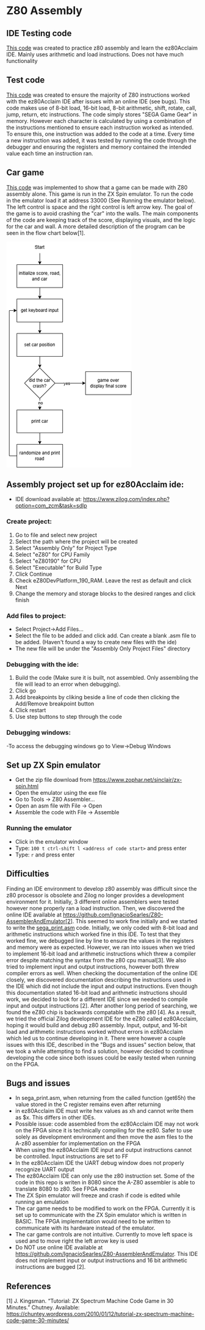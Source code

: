 # Z80 Assembly

## IDE Testing code 
[This code](ideTesting/test.asm) was created to practice z80 assembly and learn the ez80Acclaim IDE. Mainly uses arithmetic and load instructions. Does not have much functionality

## Test code
[This code](TestCode/sega_print.asm) was created to ensure the majority of Z80 instructions worked with the ez80Acclaim IDE after issues with an online IDE (see bugs). This code makes use of 8-bit load, 16-bit load, 8-bit arithmetic, shift, rotate, call, jump, return, etc instructions. The code simply stores "SEGA Game Gear" in memory. However each character is calculated by using a combination of the instructions mentioned to ensure each instruction worked as intended. To ensure this, one instruction was added to the code at a time. Every time a new instruction was added, it was tested by running the code through the debugger and ensuring the registers and memory contained the intended value each time an instruction ran. 

## Car game
[This code](carGame/carGame.asm) was implemented to show that a game can be made with Z80 assembly alone. This game is run in the ZX Spin emulator. To run the code in the emulator load it at address 33000 (See Running the emulator below). The left control is space and the right control is left arrow key. The goal of the game is to avoid crashing the "car" into the walls. The main components of the code are keeping track of the score, displaying visuals, and the logic for the car and wall. A more detailed description of the program can be seen in the flow chart below[1].

![alt text](https://github.com/allisonmb/game-gear/blob/main/z80%20assembly/z80GameDiagram.drawio.png)

## Assembly project set up for ez80Acclaim ide:
- IDE download available at: https://www.zilog.com/index.php?option=com_zcm&task=sdlp
### Create project:
1. Go to file and select new project
2. Select the path where the project will be created
3. Select "Assembly Only" for Project Type
4. Select "eZ80" for CPU Family
5. Select "eZ80190" for CPU
6. Select "Executable" for Build Type
7. Click Continue
8. Check eZ80DevPlatform_190_RAM. Leave the rest as default and click Next
9. Change the memory and storage blocks to the desired ranges and click finish

### Add files to project:
- Select Project->Add Files...
- Select the file to be added and click add. Can create a blank .asm file to be added. (Haven't found a way to create new files with the ide)
- The new file will be under the "Assembly Only Project Files" directory

### Debugging with the ide:
1. Build the code (Make sure it is built, not assembled. Only assembling the file will lead to an error when debugging).
2. Click go
3. Add breakpoints by cliking beside a line of code then clicking the Add/Remove breakpoint button
4. Click restart
5. Use step buttons to step through the code

### Debugging windows:
-To access the debugging windows go to View->Debug Windows

## Set up ZX Spin emulator
- Get the zip file download from https://www.zophar.net/sinclair/zx-spin.html
- Open the emulator using the exe file
- Go to Tools -> Z80 Assembler...
- Open an asm file with File -> Open
- Assemble the code with File -> Assemble

### Running the emulator
- Click in the emulator window
- Type: `100 t ctrl-shift l <address of code start>` and press enter
- Type: `r` and press enter

## Difficulties 
  Finding an IDE environment to develop z80 assembly was difficult since the z80 processor is obsolete and Zilog no longer provides a development environment for it. Initially, 3 different online assemblers were tested however none properly ran a load instruction. Then, we discovered the online IDE available at https://github.com/IgnacioSearles/Z80-AssemblerAndEmulator[2]. This seemed to work fine initially and we started to write the [sega_print.asm](TestCode/sega_print.asm) code. Initially, we only coded with 8-bit load and arithmetic instructions which worked fine in this IDE. To test that they worked fine, we debugged line by line to ensure the values in the registers and memory were as expected. However, we ran into issues when we tried to implement 16-bit load and arithmetic instructions which threw a compiler error despite matching the syntax from the z80 cpu manual[3]. We also tried to implement input and output instructions, however both threw compiler errors as well. When checking the documentation of the online IDE closely, we discovered documentation describing the instructions used in the IDE which did not include the input and output instructions. Even though this documentation stated 16-bit load and arithmetic instructions should work, we decided to look for a different IDE since we needed to compile input and output instructions [2]. 
  After another long period of searching, we found the eZ80 chip is backwards compatable with the z80 [4]. As a result, we tried the official Zilog development IDE for the eZ80 called ez80Acclaim, hoping it would build and debug z80 assembly. Input, output, and 16-bit load and arithmetic instructions worked without errors in ez80Acclaim which led us to continue developing in it. There were however a couple issues with this IDE, described in the "Bugs and issues" section below, that we took a while attempting to find a solution, however decided to continue developing the code since both issues could be easily tested when running on the FPGA.

## Bugs and issues
- In sega_print.asm, when returning from the called function (get65h) the value stored in the C register remains even after returning
- in ez80Acclaim IDE must write hex values as xh and cannot write them as $x. This differs in other IDEs.
- Possible issue: code assembled from the ez80Acclaim IDE may not work on the FPGA since it is technically compiling for the ez80. Safer to use solely as development environment and then move the asm files to the A-z80 assembler for implementation on the FPGA
- When using the ez80Acclaim IDE input and output instructions cannot be controlled. Input instructions are set to FF
- In the ez80Acclaim IDE the UART debug window does not properly recognize UART output
- The ez80Acclaim IDE can only use the z80 instruction set. Some of the code in this repo is writen in 8080 since the A-Z80 assembler is able to translate 8080 to z80. See FPGA readme
- The ZX Spin emulator will freeze and crash if code is edited while running an emulation
- The car game needs to be modified to work on the FPGA. Currently it is set up to communicate with the ZX Spin emulator which is written in BASIC. The FPGA implementation would need to be written to communicate with its hardware instead of the emulator.
- The car game controls are not intuitive. Currently to move left space is used and to move right the left arrow key is used
- Do NOT use online IDE available at https://github.com/IgnacioSearles/Z80-AssemblerAndEmulator. This IDE does not implement input or output instructions and 16 bit arithmetic instructions are bugged [2].

## References
[1]  J. Kingsman. “Tutorial: ZX Spectrum Machine Code Game in 30 Minutes.” Chutney. Available: https://chuntey.wordpress.com/2010/01/12/tutorial-zx-spectrum-machine-code-game-30-minutes/
